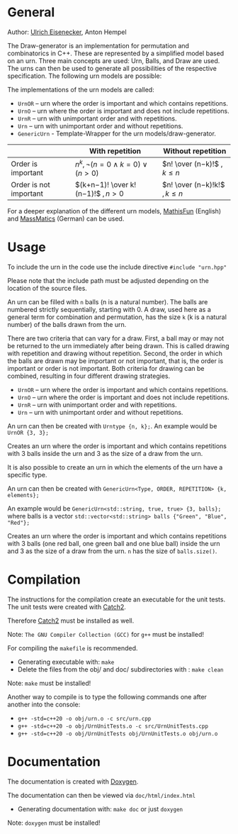 # General
Author: [Ulrich Eisenecker](https://www.wifa.uni-leipzig.de/personenprofil/mitarbeiter/prof-dr-ulrich-eisenecker), Anton Hempel

The Draw-generator is an implementation for permutation and combinatorics in C++. These are represented by a simplified model based on an urn. 
Three main concepts are used: Urn, Balls, and Draw are used. 
The urns can then be used to generate all possibilities of the respective specification.
The following urn models are possible:

The implementations of the urn models are called: 
 * `UrnOR` – urn where the order is important and which contains repetitions.
 * `UrnO` – urn where the order is important and does not include repetitions.
 * `UrnR` – urn with unimportant order and with repetitions.
 * `Urn` – urn with unimportant order and without repetitions.
 * `GenericUrn` - Template-Wrapper for the urn models/draw-generator.
   
|                         | With repetition                      | Without repetition              | 
| ----------------------- | ------------------------------------ | ------------------------------- |
| Order is important      | $`n^k,¬(n=0∧k=0)∨(n>0)`$             | $`n! \over (n−k)!`$ $`,k≤n`$    |
| Order is not important  | $`(k+n−1)! \over k!(n−1)!`$ $`,n>0`$ | $`n! \over (n−k)!k!`$ $`, k≤n`$ |

For a deeper explanation of the different urn models, [MathisFun](https://www.mathsisfun.com/combinatorics/combinations-permutations.html) (English) and [MassMatics](https://www.massmatics.de/merkzettel/#!879:Urnenmodelle) (German) can be used.

# Usage
To include the urn in the code use the include directive `#include "urn.hpp"`

Please note that the include path must be adjusted depending on the location of the source files.

An urn can be filled with `n` balls (n is a natural number). The balls are numbered strictly sequentially, starting with 0. 
A draw, used here as a general term for combination and permutation, has the size `k` (k is a natural number) of the balls drawn from the urn. 

There are two criteria that can vary for a draw. 
First, a ball may or may not be returned to the urn immediately after being drawn. 
This is called drawing with repetition and drawing without repetition. 
Second, the order in which the balls are drawn may be important or not important, that is, the order is important or order is not important. 
Both criteria for drawing can be combined, resulting in four different drawing strategies.
 * `UrnOR` – urn where the order is important and which contains repetitions.
 * `UrnO` – urn where the order is important and does not include repetitions.
 * `UrnR` – urn with unimportant order and with repetitions.
 * `Urn` – urn with unimportant order and without repetitions.

An urn can then be created with `Urntype {n, k};`.
An example would be `UrnOR {3, 3};` 

Creates an urn where the order is important and which contains repetitions with 3 balls inside the urn and 3 as the size of a draw from the urn.



It is also possible to create an urn in which the elements of the urn have a specific type.

An urn can then be created with `GenericUrn<Type, ORDER, REPETITION> {k, elements};`

An example would be `GenericUrn<std::string, true, true> {3, balls};` where balls is a vector `std::vector<std::string> balls {"Green", "Blue", "Red"};`

Creates an urn where the order is important and which contains repetitions with 3 balls (one red ball, one green ball and one blue ball) inside the urn and 3 as the size of a draw from the urn. `n` has the size of `balls.size()`.

# Compilation
The instructions for the compilation create an executable for the unit tests.
The unit tests were created with [Catch2](https://github.com/catchorg/Catch2).

Therefore [Catch2](https://github.com/catchorg/Catch2) must be installed as well.

Note: `The GNU Compiler Collection (GCC)` for `g++` must be installed! 

For compiling the `makefile` is recommended.
* Generating executable with: `make`
* Delete the files from the obj/ and doc/ subdirectories with : `make clean`
  
Note: `make` must be installed!

Another way to compile is to type the following commands one after another into the console: 
 * `g++ -std=c++20 -o obj/urn.o -c src/urn.cpp`
 * `g++ -std=c++20 -o obj/UrnUnitTests.o -c src/UrnUnitTests.cpp`
 * `g++ -std=c++20 -o obj/UrnUnitTests obj/UrnUnitTests.o obj/urn.o`

   
# Documentation
The documentation is created with [Doxygen](https://github.com/doxygen/doxygen).

The documentation can then be viewed via `doc/html/index.html`

* Generating documentation with: `make doc` or just `doxygen`

  
Note: `doxygen` must be installed!